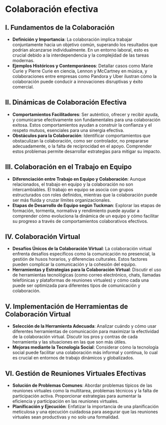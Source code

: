 # Colaboración efectiva

## I. **Fundamentos de la Colaboración**
   - **Definición y Importancia**: La colaboración implica trabajar conjuntamente hacia un objetivo común, superando los resultados que podrían alcanzarse individualmente. En un entorno laboral, esto es crucial debido a la interdependencia y la complejidad de las tareas modernas.
   - **Ejemplos Históricos y Contemporáneos**: Detallar casos como Marie Curie y Pierre Curie en ciencia, Lennon y McCartney en música, y colaboraciones entre empresas como Pandora y Uber ilustran cómo la colaboración puede conducir a innovaciones disruptivas y éxito comercial.

## II. **Dinámicas de Colaboración Efectiva**
   - **Comportamientos Facilitadores**: Ser auténtico, ofrecer y recibir ayuda, y comunicarse efectivamente son fundamentales para una colaboración exitosa. Estos comportamientos ayudan a construir la confianza y el respeto mutuos, esenciales para una sinergia efectiva.
   - **Obstáculos para la Colaboración**: Identificar comportamientos que obstaculizan la colaboración, como ser controlador, no prepararse adecuadamente, o la falta de reciprocidad en el apoyo. Comprender estos problemas permite desarrollar estrategias para mitigar su impacto.

## III. **Colaboración en el Trabajo en Equipo**
   - **Diferenciación entre Trabajo en Equipo y Colaboración**: Aunque relacionados, el trabajo en equipo y la colaboración no son intercambiables. El trabajo en equipo se asocia con grupos estructurados con roles definidos, mientras que la colaboración puede ser más fluida y cruzar límites organizacionales.
   - **Etapas de Desarrollo de Equipo según Tuckman**: Explorar las etapas de formación, tormenta, normativa y rendimiento puede ayudar a comprender cómo evoluciona la dinámica de un equipo y cómo facilitar su progreso a través de comportamientos colaborativos efectivos.

## IV. **Colaboración Virtual**
   - **Desafíos Únicos de la Colaboración Virtual**: La colaboración virtual enfrenta desafíos específicos como la comunicación no presencial, la gestión de husos horarios, y diferencias culturales. Estos factores pueden complicar la comunicación y la cohesión del equipo.
   - **Herramientas y Estrategias para la Colaboración Virtual**: Discutir el uso de herramientas tecnológicas (como correo electrónico, chats, llamadas telefónicas y plataformas de reuniones virtuales) y cómo cada una puede ser optimizada para diferentes tipos de comunicación y colaboración.

## V. **Implementación de Herramientas de Colaboración Virtual**
   - **Selección de la Herramienta Adecuada**: Analizar cuándo y cómo usar diferentes herramientas de comunicación para maximizar la efectividad de la colaboración virtual. Discutir los pros y contras de cada herramienta y las situaciones en las que son más útiles.
   - **Mejoras mediante la Tecnología Social**: Considerar cómo la tecnología social puede facilitar una colaboración más informal y continua, lo cual es crucial en entornos de trabajo dinámicos y globalizados.

## VI. **Gestión de Reuniones Virtuales Efectivas**
   - **Solución de Problemas Comunes**: Abordar problemas típicos de las reuniones virtuales como la multitarea, problemas técnicos y la falta de participación activa. Proporcionar estrategias para aumentar la eficiencia y participación en las reuniones virtuales.
   - **Planificación y Ejecución**: Enfatizar la importancia de una planificación meticulosa y una ejecución cuidadosa para asegurar que las reuniones virtuales sean productivas y no solo una formalidad.